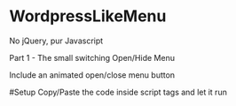 # WordpressLikeMenu
No jQuery, pur Javascript

Part 1 - The small switching Open/Hide Menu

Include an animated open/close menu button

#Setup
Copy/Paste the code inside script tags and let it run
